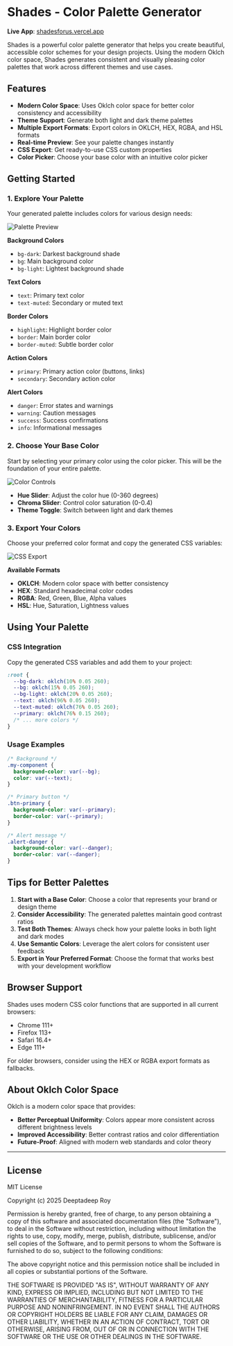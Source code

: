 # Shades - Color Palette Generator

**Live App**: [shadesforus.vercel.app](https://shadesforus.vercel.app)

Shades is a powerful color palette generator that helps you create beautiful, accessible color schemes for your design projects. Using the modern Oklch color space, Shades generates consistent and visually pleasing color palettes that work across different themes and use cases.

## Features

- **Modern Color Space**: Uses Oklch color space for better color consistency and accessibility
- **Theme Support**: Generate both light and dark theme palettes
- **Multiple Export Formats**: Export colors in OKLCH, HEX, RGBA, and HSL formats
- **Real-time Preview**: See your palette changes instantly
- **CSS Export**: Get ready-to-use CSS custom properties
- **Color Picker**: Choose your base color with an intuitive color picker

## Getting Started

### 1. Explore Your Palette

Your generated palette includes colors for various design needs:

![Palette Preview](src/assets/screenshots/palette-preview.png)

**Background Colors**
- `bg-dark`: Darkest background shade
- `bg`: Main background color
- `bg-light`: Lightest background shade

**Text Colors**
- `text`: Primary text color
- `text-muted`: Secondary or muted text

**Border Colors**
- `highlight`: Highlight border color
- `border`: Main border color
- `border-muted`: Subtle border color

**Action Colors**
- `primary`: Primary action color (buttons, links)
- `secondary`: Secondary action color

**Alert Colors**
- `danger`: Error states and warnings
- `warning`: Caution messages
- `success`: Success confirmations
- `info`: Informational messages

### 2. Choose Your Base Color

Start by selecting your primary color using the color picker. This will be the foundation of your entire palette.

![Color Controls](src/assets/screenshots/color-controls.png)

- **Hue Slider**: Adjust the color hue (0-360 degrees)
- **Chroma Slider**: Control color saturation (0-0.4)
- **Theme Toggle**: Switch between light and dark themes

### 3. Export Your Colors

Choose your preferred color format and copy the generated CSS variables:

![CSS Export](src/assets/screenshots/css-export.png)

**Available Formats**
- **OKLCH**: Modern color space with better consistency
- **HEX**: Standard hexadecimal color codes
- **RGBA**: Red, Green, Blue, Alpha values
- **HSL**: Hue, Saturation, Lightness values

## Using Your Palette

### CSS Integration

Copy the generated CSS variables and add them to your project:

```css
:root {
  --bg-dark: oklch(10% 0.05 260);
  --bg: oklch(15% 0.05 260);
  --bg-light: oklch(20% 0.05 260);
  --text: oklch(96% 0.05 260);
  --text-muted: oklch(76% 0.05 260);
  --primary: oklch(76% 0.15 260);
  /* ... more colors */
}
```

### Usage Examples

```css
/* Background */
.my-component {
  background-color: var(--bg);
  color: var(--text);
}

/* Primary button */
.btn-primary {
  background-color: var(--primary);
  border-color: var(--primary);
}

/* Alert message */
.alert-danger {
  background-color: var(--danger);
  border-color: var(--danger);
}
```

## Tips for Better Palettes

1. **Start with a Base Color**: Choose a color that represents your brand or design theme
2. **Consider Accessibility**: The generated palettes maintain good contrast ratios
3. **Test Both Themes**: Always check how your palette looks in both light and dark modes
4. **Use Semantic Colors**: Leverage the alert colors for consistent user feedback
5. **Export in Your Preferred Format**: Choose the format that works best with your development workflow

## Browser Support

Shades uses modern CSS color functions that are supported in all current browsers:
- Chrome 111+
- Firefox 113+
- Safari 16.4+
- Edge 111+

For older browsers, consider using the HEX or RGBA export formats as fallbacks.

## About Oklch Color Space

Oklch is a modern color space that provides:
- **Better Perceptual Uniformity**: Colors appear more consistent across different brightness levels
- **Improved Accessibility**: Better contrast ratios and color differentiation
- **Future-Proof**: Aligned with modern web standards and color theory

---

## License

MIT License

Copyright (c) 2025 Deeptadeep Roy

Permission is hereby granted, free of charge, to any person obtaining a copy
of this software and associated documentation files (the "Software"), to deal
in the Software without restriction, including without limitation the rights
to use, copy, modify, merge, publish, distribute, sublicense, and/or sell
copies of the Software, and to permit persons to whom the Software is
furnished to do so, subject to the following conditions:

The above copyright notice and this permission notice shall be included in all
copies or substantial portions of the Software.

THE SOFTWARE IS PROVIDED "AS IS", WITHOUT WARRANTY OF ANY KIND, EXPRESS OR
IMPLIED, INCLUDING BUT NOT LIMITED TO THE WARRANTIES OF MERCHANTABILITY,
FITNESS FOR A PARTICULAR PURPOSE AND NONINFRINGEMENT. IN NO EVENT SHALL THE
AUTHORS OR COPYRIGHT HOLDERS BE LIABLE FOR ANY CLAIM, DAMAGES OR OTHER
LIABILITY, WHETHER IN AN ACTION OF CONTRACT, TORT OR OTHERWISE, ARISING FROM,
OUT OF OR IN CONNECTION WITH THE SOFTWARE OR THE USE OR OTHER DEALINGS IN THE
SOFTWARE.
